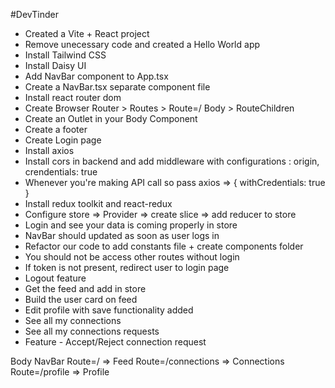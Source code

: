 #DevTinder

- Created a Vite + React project
- Remove unecessary code and created a Hello World app
- Install Tailwind CSS
- Install Daisy UI
- Add NavBar component to App.tsx
- Create a NavBar.tsx separate component file
- Install react router dom
- Create Browser Router > Routes > Route=/ Body > RouteChildren
- Create an Outlet in your Body Component
- Create a footer
- Create Login page
- Install axios
- Install cors in backend and add middleware with configurations : origin, crendentials: true
- Whenever you're making API call so pass axios => { withCredentials: true }
- Install redux toolkit and react-redux
- Configure store => Provider => create slice => add reducer to store
- Login and see your data is coming properly in store
- NavBar should updated as soon as user logs in
- Refactor our code to add constants file + create components folder
- You should not be access other routes without login
- If token is not present, redirect user to login page
- Logout feature
- Get the feed and add in store
- Build the user card on feed
- Edit profile with save functionality added
- See all my connections
- See all my connections requests
- Feature - Accept/Reject connection request



Body 
    NavBar
    Route=/ => Feed
    Route=/connections => Connections
    Route=/profile => Profile